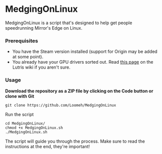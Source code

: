 # MedgingOnLinux
MedgingOnLinux is a script that's designed to help get people speedrunning Mirror's Edge on Linux.

### Prerequisites
- You have the Steam version installed (support for Origin may be added at some point).
- You already have your GPU drivers sorted out. Read [this page](https://github.com/lutris/docs/blob/master/InstallingDrivers.md) on the Lutris wiki if you aren't sure.


### Usage
**Download the repository as a ZIP file by clicking on the Code button or clone with Git**
```
git clone https://github.com/Loomeh/MedgingOnLinux
```

Run the script
```
cd MedgingOnLinux/
chmod +x MedgingOnLinux.sh
./MedgingOnLinux.sh
```

The script will guide you through the process. Make sure to read the instructions at the end, they're important!